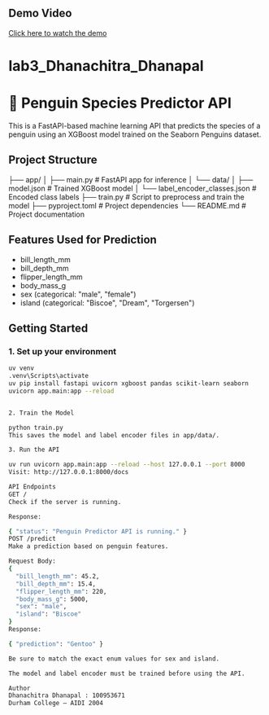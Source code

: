 ## Demo Video

[Click here to watch the demo](https://youtu.be/uG3sCMOg27k?si=wURz61jpAD9HmUVe)


# lab3_Dhanachitra_Dhanapal
# 🐧 Penguin Species Predictor API

This is a FastAPI-based machine learning API that predicts the species of a penguin using an XGBoost model trained on the Seaborn Penguins dataset.

##  Project Structure

├── app/
│ ├── main.py # FastAPI app for inference
│ └── data/
│ ├── model.json # Trained XGBoost model
│ └── label_encoder_classes.json # Encoded class labels
├── train.py # Script to preprocess and train the model
├── pyproject.toml # Project dependencies
└── README.md # Project documentation



##  Features Used for Prediction

- bill_length_mm
- bill_depth_mm
- flipper_length_mm
- body_mass_g
- sex (categorical: "male", "female")
- island (categorical: "Biscoe", "Dream", "Torgersen")

##  Getting Started

### 1. Set up your environment

```bash
uv venv
.venv\Scripts\activate
uv pip install fastapi uvicorn xgboost pandas scikit-learn seaborn
uvicorn app.main:app --reload 


2. Train the Model

python train.py
This saves the model and label encoder files in app/data/.

3. Run the API

uv run uvicorn app.main:app --reload --host 127.0.0.1 --port 8000
Visit: http://127.0.0.1:8000/docs

API Endpoints
GET /
Check if the server is running.

Response:

{ "status": "Penguin Predictor API is running." }
POST /predict
Make a prediction based on penguin features.

Request Body:
{
  "bill_length_mm": 45.2,
  "bill_depth_mm": 15.4,
  "flipper_length_mm": 220,
  "body_mass_g": 5000,
  "sex": "male",
  "island": "Biscoe"
}
Response:

{ "prediction": "Gentoo" }

Be sure to match the exact enum values for sex and island.

The model and label encoder must be trained before using the API.

Author
Dhanachitra Dhanapal : 100953671
Durham College – AIDI 2004

